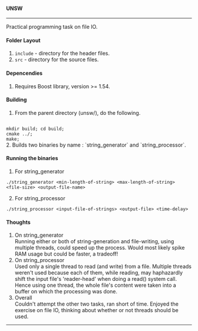 #### UNSW 

---

Practical programming task on file IO.


#### Folder Layout
1. `include` - directory for the header files.
2. `src` - directory for the source files.

#### Depencendies
1. Requires Boost library, version >= 1.54.

#### Building
1. From the parent directory (unsw/), do the following. <br/>
<code>
mkdir build; cd build;
cmake ../;
make;
</code>
2. Builds two binaries by name : `string_generator` and `string_processor`.


#### Running the binaries
1. For string_generator <br/> 

`./string_generator <min-length-of-string> <max-length-of-string> <file-size> <output-file-name>`


2. For string_processor <br/>

`./string_processor <input-file-of-strings> <output-file> <time-delay> `

#### Thoughts
1. On string_generator <br/>
Running either or both of string-generation and file-writing, using multiple threads, could speed up the process. Would most likely spike RAM usage but could be faster, a tradeoff! <br/>
2. On string_processor <br/>
Used only a single thread to read (and write) from a file. Multiple threads weren't used because each of them, while reading, may haphazardly shift the input file's 'reader-head' when doing a read() system call. Hence using one thread, the whole file's content were taken into a buffer on which the processing was done. <br/>
3. Overall <br/>
Couldn't attempt the other two tasks, ran short of time. Enjoyed the exercise on file IO, thinking about whether or not threads should be used.

---
